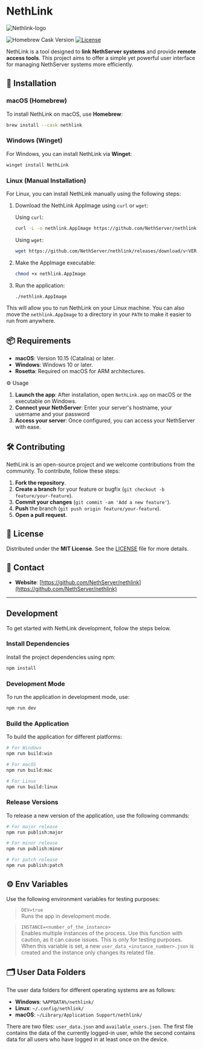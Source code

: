 # NethLink

![Nethlink-logo](https://github.com/user-attachments/assets/a1b04e4f-5858-48d5-b097-61949e74cea1)

![Homebrew Cask Version](https://img.shields.io/homebrew/cask/v/nethlink?style=for-the-badge)
[![License](https://img.shields.io/badge/License-MIT-green?style=for-the-badge)](LICENSE)

NethLink is a tool designed to **link NethServer systems** and provide **remote access tools**. This project aims to offer a simple yet powerful user interface for managing NethServer systems more efficiently.

## 🔧 Installation

### macOS (Homebrew)

To install NethLink on macOS, use **Homebrew**:

```bash
brew install --cask nethlink
```

### Windows (Winget)

For Windows, you can install NethLink via **Winget**:

```bash
winget install NethLink
```

### Linux (Manual Installation)

For Linux, you can install NethLink manually using the following steps:

1. Download the NethLink AppImage using `curl` or `wget`:

   Using `curl`:
   ```bash
   curl -L -o nethlink.AppImage https://github.com/NethServer/nethlink/releases/download/v<VERSION>/nethlink-<VERSION>.AppImage
   ```

   Using `wget`:
   ```bash
   wget https://github.com/NethServer/nethlink/releases/download/v<VERSION>/nethlink-<VERSION>.AppImage
   ```

2. Make the AppImage executable:

   ```bash
   chmod +x nethlink.AppImage
   ```

3. Run the application:

   ```bash
   ./nethlink.AppImage
   ```

This will allow you to run NethLink on your Linux machine. You can also move the `nethlink.AppImage` to a directory in your `PATH` to make it easier to run from anywhere.


## 📦 Requirements

- **macOS**: Version 10.15 (Catalina) or later.
- **Windows**: Windows 10 or later.
- **Rosetta**: Required on macOS for ARM architectures.

⚙️ Usage

1. **Launch the app**: After installation, open `NethLink.app` on macOS or the executable on Windows.
2. **Connect your NethServer**: Enter your server's hostname, your username and your password
4. **Access your server**: Once configured, you can access your NethServer with ease.

## 🛠 Contributing

NethLink is an open-source project and we welcome contributions from the community. To contribute, follow these steps:

1. **Fork the repository**.
2. **Create a branch** for your feature or bugfix (`git checkout -b feature/your-feature`).
3. **Commit your changes** (`git commit -am 'Add a new feature'`).
4. **Push** the branch (`git push origin feature/your-feature`).
5. **Open a pull request**.

## 📄 License

Distributed under the **MIT License**. See the [LICENSE](LICENSE) file for more details.

## 🤝 Contact

- **Website**: [https://github.com/NethServer/nethlink](https://github.com/NethServer/nethlink)

---

## Development

To get started with NethLink development, follow the steps below.

### Install Dependencies

Install the project dependencies using npm:

```bash
npm install
```

### Development Mode

To run the application in development mode, use:

```bash
npm run dev
```

### Build the Application

To build the application for different platforms:

```bash
# For Windows
npm run build:win

# For macOS
npm run build:mac

# For Linux
npm run build:linux
```

### Release Versions

To release a new version of the application, use the following commands:

```bash
# For major release
npm run publish:major

# For minor release
npm run publish:minor

# For patch release
npm run publish:patch
```

## ⚙️ Env Variables

Use the following environment variables for testing purposes:

> `DEV=true`  
> Runs the app in development mode.

> `INSTANCE=<number_of_the_instance>`  
> Enables multiple instances of the process. Use this function with caution, as it can cause issues. This is only for testing purposes. When this variable is set, a new `user_data_<instance_number>.json` is created and the instance only changes its related file.

## 🗂 User Data Folders

The user data folders for different operating systems are as follows:

- **Windows**: `%APPDATA%/nethlink/`
- **Linux**: `~/.config/nethlink/`
- **macOS**: `~/Library/Application Support/nethlink/`

There are two files: `user_data.json` and `available_users.json`. The first file contains the data of the currently logged-in user, while the second contains data for all users who have logged in at least once on the device.
